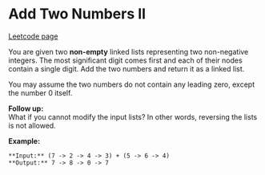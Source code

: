 # Add Two Numbers II
[Leetcode page](https://leetcode.com/problems/add-two-numbers-ii/description)

You are given two **non-empty** linked lists representing two non-negative
integers. The most significant digit comes first and each of their nodes
contain a single digit. Add the two numbers and return it as a linked list.

You may assume the two numbers do not contain any leading zero, except the
number 0 itself.

**Follow up:**  
What if you cannot modify the input lists? In other words, reversing the lists
is not allowed.

**Example:**

    
    
    **Input:** (7 -> 2 -> 4 -> 3) + (5 -> 6 -> 4)
    **Output:** 7 -> 8 -> 0 -> 7
    

